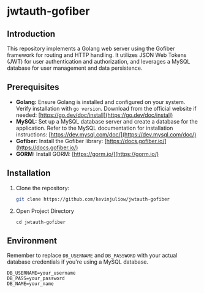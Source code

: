 # jwtauth-gofiber

## Introduction

This repository implements a Golang web server using the Gofiber framework for routing and HTTP handling. It utilizes JSON Web Tokens (JWT) for user authentication and authorization, and leverages a MySQL database for user management and data persistence.

## Prerequisites

- **Golang:** Ensure Golang is installed and configured on your system. Verify installation with `go version`. Download from the official website if needed: [https://go.dev/doc/install](https://go.dev/doc/install)
- **MySQL:** Set up a MySQL database server and create a database for the application. Refer to the MySQL documentation for installation instructions: [https://dev.mysql.com/doc/](https://dev.mysql.com/doc/)
- **Gofiber:** Install the Gofiber library: [https://docs.gofiber.io/](https://docs.gofiber.io/)
- **GORM:** Install GORM: [https://gorm.io/](https://gorm.io/)



## Installation

1. Clone the repository:

   ```bash
   git clone https://github.com/kevinjuliow/jwtauth-gofiber

2. Open Project Directory

   ```
   cd jwtauth-gofiber

## Environment
Remember to replace `DB_USERNAME` and `DB_PASSWORD` with your actual database credentials if you're using a MySQL database.

    DB_USERNAME=your_username
    DB_PASS=your_password
    DB_NAME=your_name


    
